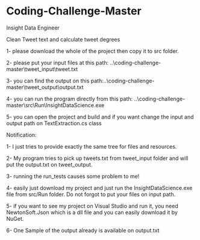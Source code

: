 # Coding-Challenge-Master
Insight Data Engineer

Clean Tweet text and calculate tweet degrees

1- please download the whole of the project then copy it to src folder.

2- please put your input files at this path: ..\coding-challenge-master\tweet_input\tweet.txt

3- you can find the output on this path:..\coding-challenge-master\tweet_output\output.txt

4- you can run the program directly from this path: ..\coding-challenge-master\src\Run\InsightDataScience.exe

5- you can open the project and build and if you want change the input and output path on TextExtraction.cs class

Notification:

1- I just tries to provide exactly the same tree for files and resources.

2- My program tries to pick up tweets.txt from tweet_input folder and will put the output.txt on tweet_output.

3- running the run_tests causes some problem to me!

4- easily just download my project and just run the InsightDataScience.exe file from src/Run folder. Do not forgot to put your files on input path.

5- if you want to see my project on Visual Studio and run it, you need NewtonSoft.Json which is a dll file and you can easily download it by NuGet.

6- One Sample of the output already is available on output.txt
